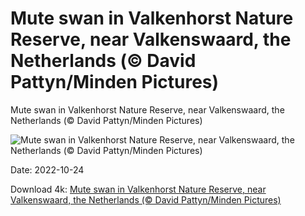 # Mute swan in Valkenhorst Nature Reserve, near Valkenswaard, the Netherlands (© David Pattyn/Minden Pictures)

Mute swan in Valkenhorst Nature Reserve, near Valkenswaard, the Netherlands (© David Pattyn/Minden Pictures)

![Mute swan in Valkenhorst Nature Reserve, near Valkenswaard, the Netherlands (© David Pattyn/Minden Pictures)](https://bing.com/th?id=OHR.Knobbelzwaan_EN-US4809716001_UHD.jpg&w=1024&h=576)

Date: 2022-10-24

Download 4k: [Mute swan in Valkenhorst Nature Reserve, near Valkenswaard, the Netherlands (© David Pattyn/Minden Pictures)](https://bing.com/th?id=OHR.Knobbelzwaan_EN-US4809716001_UHD.jpg)

